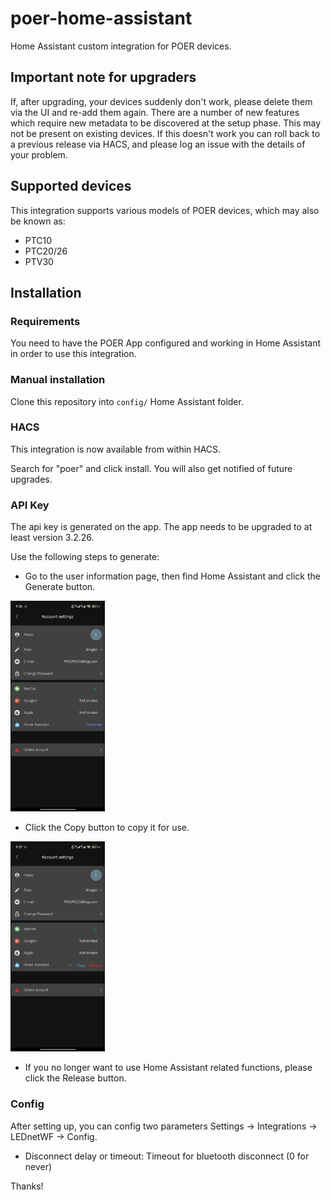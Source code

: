 # poer-home-assistant

Home Assistant custom integration for POER devices.

## Important note for upgraders

If, after upgrading, your devices suddenly don't work, please delete them via the UI and re-add them again.  There are a number of new features which require
new metadata to be discovered at the setup phase.  This may not be present on existing devices.
If this doesn't work you can roll back to a previous release via HACS, and please log an issue with the details of your problem.

## Supported devices

This integration supports various models of POER devices, which may also be known as:

- PTC10
- PTC20/26
- PTV30

## Installation

### Requirements

You need to have the POER App configured and working in Home Assistant in order to use this integration.

### Manual installation

Clone this repository into `config/` Home Assistant folder.

### HACS

This integration is now available from within HACS.

Search for "poer" and click install.  You will also get notified of future upgrades.

### API Key

The api key is generated on the app. The app needs to be upgraded to at least version 3.2.26.

Use the following steps to generate:

- Go to the user information page, then find Home Assistant and click the Generate button.
<img src="./doc/images/apikey_generate.jpg" width=30%>

- Click the Copy button to copy it for use.
<img src="./doc/images/apikey_copy.jpg" width=30%>

- If you no longer want to use Home Assistant related functions, please click the Release button.


### Config

After setting up, you can config two parameters Settings -> Integrations -> LEDnetWF -> Config.

- Disconnect delay or timeout: Timeout for bluetooth disconnect (0 for never)



Thanks!